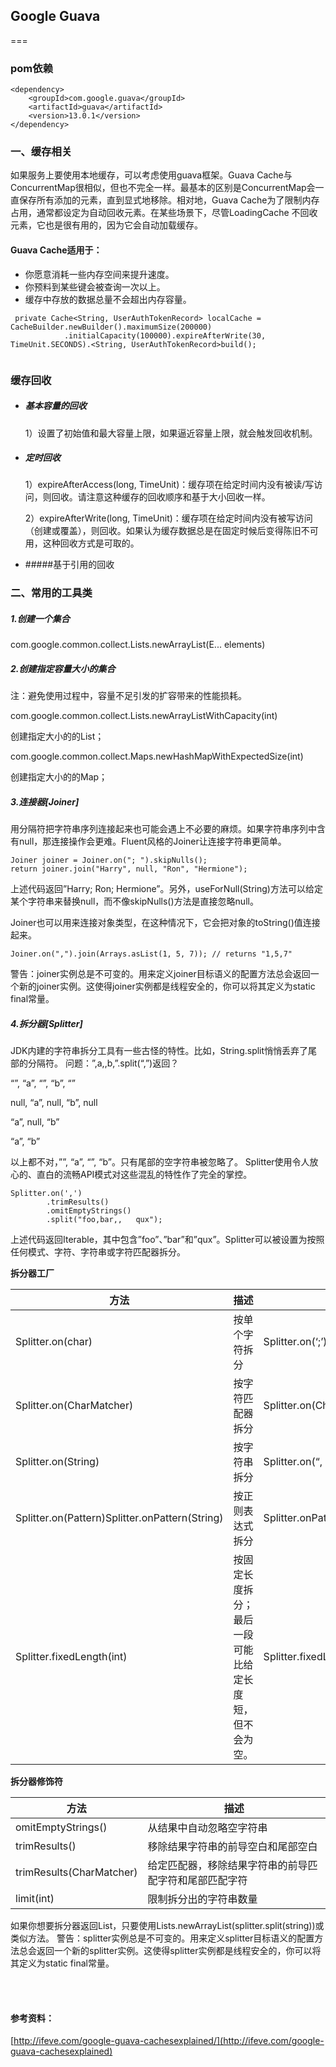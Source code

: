 ## Google Guava

===
### pom依赖

```
<dependency>
  	<groupId>com.google.guava</groupId>
  	<artifactId>guava</artifactId>
  	<version>13.0.1</version>
</dependency>

```

### 一、缓存相关
如果服务上要使用本地缓存，可以考虑使用guava框架。Guava Cache与ConcurrentMap很相似，但也不完全一样。最基本的区别是ConcurrentMap会一直保存所有添加的元素，直到显式地移除。相对地，Guava Cache为了限制内存占用，通常都设定为自动回收元素。在某些场景下，尽管LoadingCache 不回收元素，它也是很有用的，因为它会自动加载缓存。

#### Guava Cache适用于：

* 你愿意消耗一些内存空间来提升速度。
* 你预料到某些键会被查询一次以上。
* 缓存中存放的数据总量不会超出内存容量。

```
 private Cache<String, UserAuthTokenRecord> localCache = CacheBuilder.newBuilder().maximumSize(200000)
            .initialCapacity(100000).expireAfterWrite(30, TimeUnit.SECONDS).<String, UserAuthTokenRecord>build();
            
```

### 缓存回收

* ##### 基本容量的回收

  1）设置了初始值和最大容量上限，如果逼近容量上限，就会触发回收机制。
  
* ##### 定时回收

	1）expireAfterAccess(long, TimeUnit)：缓存项在给定时间内没有被读/写访问，则回收。请注意这种缓存的回收顺序和基于大小回收一样。
	
	2）expireAfterWrite(long, TimeUnit)：缓存项在给定时间内没有被写访问（创建或覆盖），则回收。如果认为缓存数据总是在固定时候后变得陈旧不可用，这种回收方式是可取的。

* #####基于引用的回收

### 二、常用的工具类

##### 1.创建一个集合
com.google.common.collect.Lists.newArrayList(E... elements)

##### 2.创建指定容量大小的集合

注：避免使用过程中，容量不足引发的扩容带来的性能损耗。

com.google.common.collect.Lists.newArrayListWithCapacity(int)

创建指定大小的的List；

com.google.common.collect.Maps.newHashMapWithExpectedSize(int)

创建指定大小的的Map；

##### 3.连接器[Joiner]

用分隔符把字符串序列连接起来也可能会遇上不必要的麻烦。如果字符串序列中含有null，那连接操作会更难。Fluent风格的Joiner让连接字符串更简单。

```
Joiner joiner = Joiner.on("; ").skipNulls();
return joiner.join("Harry", null, "Ron", "Hermione");
```

上述代码返回”Harry; Ron; Hermione”。另外，useForNull(String)方法可以给定某个字符串来替换null，而不像skipNulls()方法是直接忽略null。

Joiner也可以用来连接对象类型，在这种情况下，它会把对象的toString()值连接起来。

```
Joiner.on(",").join(Arrays.asList(1, 5, 7)); // returns "1,5,7"
```

警告：joiner实例总是不可变的。用来定义joiner目标语义的配置方法总会返回一个新的joiner实例。这使得joiner实例都是线程安全的，你可以将其定义为static final常量。

##### 4.拆分器[Splitter]

JDK内建的字符串拆分工具有一些古怪的特性。比如，String.split悄悄丢弃了尾部的分隔符。 问题：”,a,,b,”.split(“,”)返回？

“”, “a”, “”, “b”, “”

null, “a”, null, “b”, null

“a”, null, “b”

“a”, “b”


以上都不对，””, “a”, “”, “b”。只有尾部的空字符串被忽略了。 Splitter使用令人放心的、直白的流畅API模式对这些混乱的特性作了完全的掌控。

```
Splitter.on(',')
        .trimResults()
        .omitEmptyStrings()
        .split("foo,bar,,   qux");
```

上述代码返回Iterable<String>，其中包含”foo”、”bar”和”qux”。Splitter可以被设置为按照任何模式、字符、字符串或字符匹配器拆分。

**拆分器工厂**

|方法|	描述|	范例|
|------------- |------------- |------------- |
|Splitter.on(char)|	按单个字符拆分|	Splitter.on(‘;’)|
|Splitter.on(CharMatcher)	|按字符匹配器拆分	|Splitter.on(CharMatcher.BREAKING_WHITESPACE)|
|Splitter.on(String)|	按字符串拆分	|Splitter.on(“,   “)|
|Splitter.on(Pattern)Splitter.onPattern(String)|	按正则表达式拆分	|Splitter.onPattern(“\r?\n”)|
|Splitter.fixedLength(int)	|按固定长度拆分；最后一段可能比给定长度短，但不会为空。	|Splitter.fixedLength(3)|

**拆分器修饰符**

|方法|	描述|
|-------------|-------------|
|omitEmptyStrings()	|从结果中自动忽略空字符串|
|trimResults()	|移除结果字符串的前导空白和尾部空白|
|trimResults(CharMatcher)|	给定匹配器，移除结果字符串的前导匹配字符和尾部匹配字符|
|limit(int)|	限制拆分出的字符串数量|

如果你想要拆分器返回List，只要使用Lists.newArrayList(splitter.split(string))或类似方法。 警告：splitter实例总是不可变的。用来定义splitter目标语义的配置方法总会返回一个新的splitter实例。这使得splitter实例都是线程安全的，你可以将其定义为static final常量。



<br><br>
#### 参考资料：

[http://ifeve.com/google-guava-cachesexplained/](http://ifeve.com/google-guava-cachesexplained)

